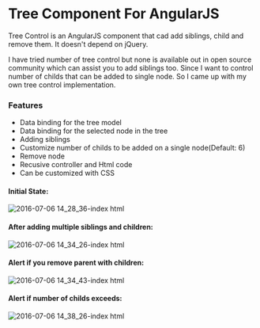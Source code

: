 # Tree Component For AngularJS
Tree Control is an AngularJS component that cad add siblings, child and remove them. It doesn't depend on jQuery.

I have tried number of tree control but none is available out in open source community which can assist you to add siblings too. Since I want to control number of childs that can be added to single node. So I came up with my own tree control implementation.

### Features
- Data binding for the tree model
- Data binding for the selected node in the tree
- Adding siblings
- Customize number of childs to be added on a single node(Default: 6)
- Remove node
- Recusive controller and Html code
- Can be customized with CSS

#### Initial State:

![2016-07-06 14_28_36-index html](https://cloud.githubusercontent.com/assets/10474169/16632388/969b8a84-4389-11e6-8de0-1a118c888a61.png)

#### After adding multiple siblings and children:

![2016-07-06 14_34_26-index html](https://cloud.githubusercontent.com/assets/10474169/16632412/a6dc467c-4389-11e6-88f7-5c1ed0f86747.png)

#### Alert if you remove parent with children:

![2016-07-06 14_34_43-index html](https://cloud.githubusercontent.com/assets/10474169/16632428/b93c6b58-4389-11e6-82cf-1bafb0ff729e.png)

#### Alert if number of childs exceeds:

![2016-07-06 14_38_26-index html](https://cloud.githubusercontent.com/assets/10474169/16632466/d47c4a6e-4389-11e6-9295-8fb95181b248.png)
